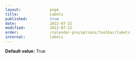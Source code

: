 ```yaml
---
layout:             page
title:              Labels
published:          true
date:               2022-07-22
modified:           2022-07-22
order:              /calendar-pro/options/toolbar/labels
internal:           labels
---
```

**Default value:** True
